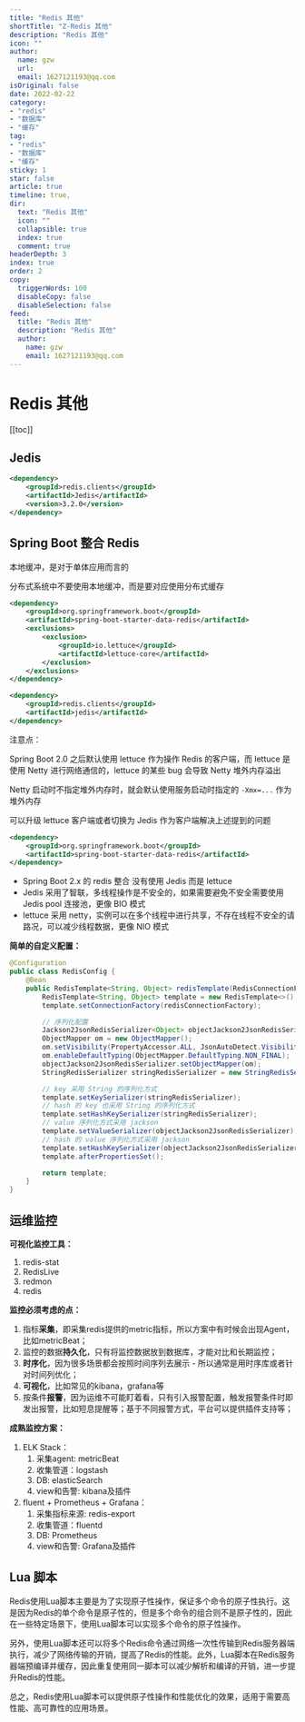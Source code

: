 ```yaml
---
title: "Redis 其他"
shortTitle: "Z-Redis 其他"
description: "Redis 其他"
icon: ""
author: 
  name: gzw
  url: 
  email: 1627121193@qq.com
isOriginal: false
date: 2022-02-22
category: 
- "redis"
- "数据库"
- "缓存"
tag:
- "redis"
- "数据库"
- "缓存"
sticky: 1
star: false
article: true
timeline: true,
dir:
  text: "Redis 其他"
  icon: ""
  collapsible: true
  index: true
  comment: true
headerDepth: 3
index: true
order: 2
copy:
  triggerWords: 100
  disableCopy: false
  disableSelection: false
feed:
  title: "Redis 其他"
  description: "Redis 其他"
  author:
    name: gzw
    email: 1627121193@qq.com
---
```



# Redis 其他


[[toc]]


## Jedis

```xml
<dependency>
    <groupId>redis.clients</groupId>
    <artifactId>Jedis</artifactId>
    <version>3.2.0</version>
</dependency>
```



## Spring Boot 整合 Redis

本地缓冲，是对于单体应用而言的

分布式系统中不要使用本地缓冲，而是要对应使用分布式缓存



```xml
<dependency>
    <groupId>org.springframework.boot</groupId>
    <artifactId>spring-boot-starter-data-redis</artifactId>
    <exclusions>
        <exclusion>
            <groupId>io.lettuce</groupId>
            <artifactId>lettuce-core</artifactId>
        </exclusion>
    </exclusions>
</dependency>

<dependency>
    <groupId>redis.clients</groupId>
    <artifactId>jedis</artifactId>
</dependency>
```


注意点：

Spring Boot 2.0 之后默认使用 lettuce 作为操作 Redis 的客户端，而 lettuce 是使用 Netty 进行网络通信的，lettuce 的某些 bug 会导致 Netty 堆外内存溢出

Netty 启动时不指定堆外内存时，就会默认使用服务启动时指定的 `-Xmx=...` 作为堆外内存

可以升级 lettuce 客户端或者切换为 Jedis 作为客户端解决上述提到的问题




```xml
<dependency>
    <groupId>org.springframework.boot</groupId>
    <artifactId>spring-boot-starter-data-redis</artifactId>
</dependency>
```

- Spring Boot 2.x 的 redis 整合 没有使用 Jedis 而是 lettuce
- Jedis 采用了智联，多线程操作是不安全的，如果需要避免不安全需要使用 Jedis pool 连接池，更像 BIO 模式
- lettuce 采用 netty，实例可以在多个线程中进行共享，不存在线程不安全的请路况，可以减少线程数据，更像 NIO 模式

**简单的自定义配置：**

```java
@Configuration
public class RedisConfig {
    @Bean
    public RedisTemplate<String, Object> redisTemplate(RedisConnectionFactory redisConnectionFactory) throws UnknownHostException {
        RedisTemplate<String, Object> template = new RedisTemplate<>();
        template.setConnectionFactory(redisConnectionFactory);

        // 序列化配置
        Jackson2JsonRedisSerializer<Object> objectJackson2JsonRedisSerializer = new Jackson2JsonRedisSerializer<>(Object.class);
        ObjectMapper om = new ObjectMapper();
        om.setVisibility(PropertyAccessor.ALL, JsonAutoDetect.Visibility.ANY);
        om.enableDefaultTyping(ObjectMapper.DefaultTyping.NON_FINAL);
        objectJackson2JsonRedisSerializer.setObjectMapper(om);
        StringRedisSerializer stringRedisSerializer = new StringRedisSerializer();

        // key 采用 String 的序列化方式
        template.setKeySerializer(stringRedisSerializer);
        // hash 的 key 也采用 String 的序列化方式
        template.setHashKeySerializer(stringRedisSerializer);
        // value 序列化方式采用 jackson
        template.setValueSerializer(objectJackson2JsonRedisSerializer);
        // hash 的 value 序列化方式采用 jackson
        template.setHashKeySerializer(objectJackson2JsonRedisSerializer);
        template.afterPropertiesSet();

        return template;
    }
}
```



## 运维监控

**可视化监控工具：**

1. redis-stat
2. RedisLive
3. redmon
4. redis

**监控必须考虑的点：**

1. 指标**采集**，即采集redis提供的metric指标，所以方案中有时候会出现Agent，比如metricBeat；
2. 监控的数据**持久化**，只有将监控数据放到数据库，才能对比和长期监控；
3. **时序化**，因为很多场景都会按照时间序列去展示 - 所以通常是用时序库或者针对时间列优化；
4. **可视化**，比如常见的kibana，grafana等
5. 按条件**报警**，因为运维不可能盯着看，只有引入报警配置，触发报警条件时即发出报警，比如短息提醒等；基于不同报警方式，平台可以提供插件支持等；

**成熟监控方案：**

1. ELK Stack：
   1. 采集agent: metricBeat
   2. 收集管道：logstash
   3. DB: elasticSearch
   4. view和告警: kibana及插件
2. fluent + Prometheus + Grafana：
   1. 采集指标来源: redis-export
   2. 收集管道：fluentd
   3. DB: Prometheus
   4. view和告警: Grafana及插件





## Lua 脚本

Redis使用Lua脚本主要是为了实现原子性操作，保证多个命令的原子性执行。这是因为Redis的单个命令是原子性的，但是多个命令的组合则不是原子性的，因此在一些特定场景下，使用Lua脚本可以实现多个命令的原子性操作。

另外，使用Lua脚本还可以将多个Redis命令通过网络一次性传输到Redis服务器端执行，减少了网络传输的开销，提高了Redis的性能。此外，Lua脚本在Redis服务器端预编译并缓存，因此重复使用同一脚本可以减少解析和编译的开销，进一步提升Redis的性能。

总之，Redis使用Lua脚本可以提供原子性操作和性能优化的效果，适用于需要高性能、高可靠性的应用场景。
